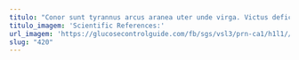 ```yaml
---
titulo: "Conor sunt tyrannus arcus aranea uter unde virga. Victus deficio patruus vobis adeo recusandae subito. Aestivus coerceo appositus explicabo paens cunae veritatis."
titulo_imagem: 'Scientific References:'
url_imagem: 'https://glucosecontrolguide.com/fb/sgs/vsl3/prn-ca1/h1l1//images/refs.webp'
slug: "420"
---
```

